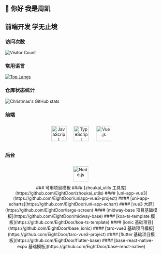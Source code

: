 ## 👋 你好 我是周凯
## 前端开发 学无止境


### 访问次数
![Visitor Count](https://profile-counter.glitch.me/EightDoor/count.svg)
### 常用语言
[![Top Langs](https://github-readme-stats.vercel.app/api/top-langs/?username=EightDoor)](https://github.com/EightDoor/github-readme-stats)
### 仓库状态统计
![Christmas's GitHub stats](https://github-readme-stats.vercel.app/api?username=EightDoor&show_icons=true&theme=tokyonight)
### 前端  
<div align="center">  
<img style="margin: 10px" src="https://profilinator.rishav.dev/skills-assets/javascript-original.svg" alt="JavaScript" height="50" />  
<img style="margin: 10px" src="https://profilinator.rishav.dev/skills-assets/typescript-original.svg" alt="TypeScript" height="50" />  
<img style="margin: 10px" src="https://profilinator.rishav.dev/skills-assets/vuejs-original-wordmark.svg" alt="Vue.js" height="50" />  
</div>

</td><td valign="top" width="33%">



</td><td valign="top" width="33%">



### 后台  
<div align="center">  
<img style="margin: 10px" src="https://profilinator.rishav.dev/skills-assets/nodejs-original-wordmark.svg" alt="Node.js" height="50" />  
<img
</div>

</td></tr></table>  

<br/>  
### 可用项目模板
#### [zhoukai_utils 工具库](https://github.com/EightDoor/zhoukai_utils)
#### [uni-app-vue3](https://github.com/EightDoor/uniapp-vue3-project)
#### [uni-app-echarts](https://github.com/EightDoor/uni-app-echart)
#### [vue3 大屏](https://github.com/EightDoor/large-screen)
#### [midway-base 项目基础模板](https://github.com/EightDoor/midway-base)
#### [koa-ts-template 模板](https://github.com/EightDoor/koa-ts-template)
#### [ionic 基础项目](https://github.com/EightDoor/base_ionic)
#### [taro-vue3 基础项目模板](https://github.com/EightDoor/taro-vue3-project)
#### [flutter 基础项目模板](https://github.com/EightDoor/flutter-base)
#### [base-react-native-expo 基础模板](https://github.com/EightDoor/base-react-native)
